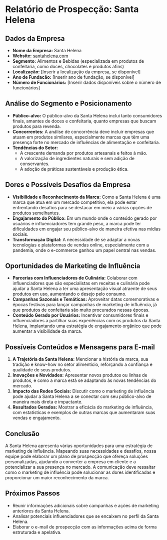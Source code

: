 # Relatório de Prospecção: Santa Helena

## Dados da Empresa
- **Nome da Empresa:** Santa Helena
- **Website:** [santahelena.com](http://www.santahelena.com)
- **Segmento:** Alimentos e Bebidas (especializada em produtos de confeitaria, como doces, chocolates e produtos afins)
- **Localização:** [Inserir a localização da empresa, se disponível]
- **Ano de Fundacão:** [Inserir ano de fundação, se disponível]
- **Número de Funcionários:** [Inserir dados disponíveis sobre o número de funcionários]
  
## Análise do Segmento e Posicionamento
- **Público-alvo:** O público-alvo da Santa Helena inclui tanto consumidores finais, amantes de doces e confeitaria, quanto empresas que buscam produtos para revenda.
- **Concorrentes:** A análise de concorrência deve incluir empresas que atuam em produtos similares, especialmente marcas que têm uma presença forte no mercado de influências de alimentação e confeitaria.
- **Tendências do Setor:** 
  - A crescente demanda por produtos artesanais e feitos à mão.
  - A valorização de ingredientes naturais e sem adição de conservantes.
  - A adoção de práticas sustentáveis e produção ética.
  
## Dores e Possíveis Desafios da Empresa
- **Visibilidade e Reconhecimento da Marca:** Como a Santa Helena é uma marca que atua em um mercado competitivo, ela pode estar enfrentando desafios para se destacar em meio a várias opções de produtos semelhantes.
- **Engajamento do Público:** Em um mundo onde o conteúdo gerado por usuários e influenciadores tem grande peso, a marca pode ter dificuldades em engajar seu público-alvo de maneira efetiva nas mídias sociais.
- **Transformação Digital:** A necessidade de se adaptar a novas tecnologias e plataformas de vendas online, especialmente com a pandemia, onde o e-commerce ganhou um papel central nas vendas.
  
## Oportunidades de Marketing de Influência
- **Parcerias com Influenciadores de Culinária:** Colaborar com influenciadores que são especialistas em receitas e culinária pode ajudar a Santa Helena a ter uma apresentação visual atraente de seus produtos em uso, aumentando o desejo pelo consumo.
- **Campanhas Sazonais e Temáticas:** Aproveitar datas comemorativas e épocas festivas para lançar campanhas de marketing de influência, já que produtos de confeitaria são muito procurados nessas épocas.
- **Conteúdo Gerado por Usuários:** Incentivar consumidores finais e influenciadores a partilhar suas experiências com os produtos da Santa Helena, implantando uma estratégia de engajamento orgânico que pode aumentar a visibilidade da marca.

## Possíveis Conteúdos e Mensagens para E-mail
1. **A Trajetória da Santa Helena:** Mencionar a história da marca, sua tradição e know-how no setor alimentício, reforçando a confiança e qualidade de seus produtos.
2. **Inovações e Novidades:** Apresentar novos produtos ou linhas de produtos, e como a marca está se adaptando às novas tendências do mercado.
3. **Impacto das Redes Sociais:** Discutir como o marketing de influência pode ajudar a Santa Helena a se conectar com seu público-alvo de maneira mais direta e impactante.
4. **Resultados Gerados:** Mostrar a eficácia do marketing de influência, com estatísticas e exemplos de outras marcas que aumentaram suas vendas e engajamento.

## Conclusão
A Santa Helena apresenta várias oportunidades para uma estratégia de marketing de influência. Mapeando suas necessidades e desafios, nossa equipe pode elaborar um plano de prospecção que ofereça soluções personalizadas, ajudando a converter a empresa em cliente e a potencializar a sua presença no mercado. A comunicação deve ressaltar como o marketing de influência pode solucionar as dores identificadas e proporcionar um maior reconhecimento da marca. 

## Próximos Passos
- Reunir informações adicionais sobre campanhas e ações de marketing anteriores da Santa Helena.
- Analisar potenciais influenciadores que se encaixem no perfil da Santa Helena.
- Elaborar o e-mail de prospecção com as informações acima de forma estruturada e apelativa.